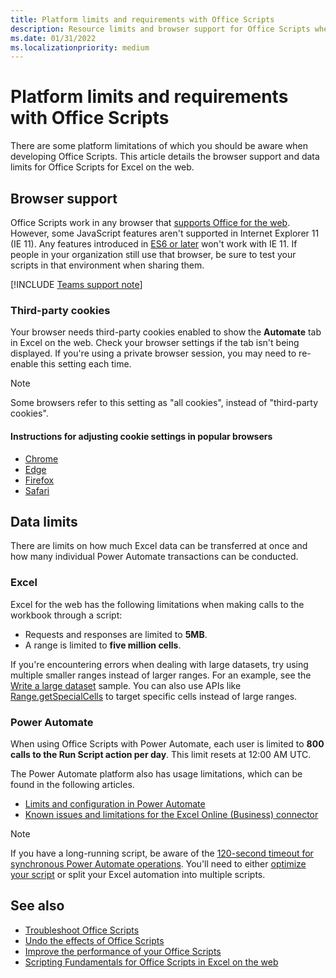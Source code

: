 ```yaml
---
title: Platform limits and requirements with Office Scripts
description: Resource limits and browser support for Office Scripts when used with Excel on the web.
ms.date: 01/31/2022
ms.localizationpriority: medium
---
```


# Platform limits and requirements with Office Scripts

There are some platform limitations of which you should be aware when developing Office Scripts. This article details the browser support and data limits for Office Scripts for Excel on the web.

## Browser support

Office Scripts work in any browser that [supports Office for the web](https://support.microsoft.com/office/ad1303e0-a318-47aa-b409-d3a5eb44e452). However, some JavaScript features aren't supported in Internet Explorer 11 (IE 11). Any features introduced in [ES6 or later](https://www.w3schools.com/Js/js_es6.asp) won't work with IE 11. If people in your organization still use that browser, be sure to test your scripts in that environment when sharing them.

[!INCLUDE [Teams support note](../includes/teams-support-note.md)]

### Third-party cookies

Your browser needs third-party cookies enabled to show the **Automate** tab in Excel on the web. Check your browser settings if the tab isn't being displayed. If you're using a private browser session, you may need to re-enable this setting each time.

> [!NOTE]
> Some browsers refer to this setting as "all cookies", instead of "third-party cookies".

#### Instructions for adjusting cookie settings in popular browsers

- [Chrome](https://support.google.com/chrome/answer/95647)
- [Edge](https://support.microsoft.com/microsoft-edge/597f04f2-c0ce-f08c-7c2b-541086362bd2)
- [Firefox](https://support.mozilla.org/kb/disable-third-party-cookies)
- [Safari](https://support.apple.com/guide/safari/manage-cookies-and-website-data-sfri11471/mac)

## Data limits

There are limits on how much Excel data can be transferred at once and how many individual Power Automate transactions can be conducted.

### Excel

Excel for the web has the following limitations when making calls to the workbook through a script:

- Requests and responses are limited to **5MB**.
- A range is limited to **five million cells**.

If you're encountering errors when dealing with large datasets, try using multiple smaller ranges instead of larger ranges. For an example, see the [Write a large dataset](../resources/samples/write-large-dataset.md) sample. You can also use APIs like [Range.getSpecialCells](/javascript/api/office-scripts/excelscript/excelscript.range#excelscript-excelscript-range-getspecialcells-member(1)) to target specific cells instead of large ranges.

### Power Automate

When using Office Scripts with Power Automate, each user is limited to **800 calls to the Run Script action per day**. This limit resets at 12:00 AM UTC.

The Power Automate platform also has usage limitations, which can be found in the following articles.

- [Limits and configuration in Power Automate](/power-automate/limits-and-config)
- [Known issues and limitations for the Excel Online (Business) connector](/connectors/excelonlinebusiness/#known-issues-and-limitations)

> [!NOTE]
> If you have a long-running script, be aware of the [120-second timeout for synchronous Power Automate operations](/power-automate/limits-and-config#timeout). You'll need to either [optimize your script](../develop/web-client-performance.md) or split your Excel automation into multiple scripts.

## See also

- [Troubleshoot Office Scripts](troubleshooting.md)
- [Undo the effects of Office Scripts](undo.md)
- [Improve the performance of your Office Scripts](../develop/web-client-performance.md)
- [Scripting Fundamentals for Office Scripts in Excel on the web](../develop/scripting-fundamentals.md)
